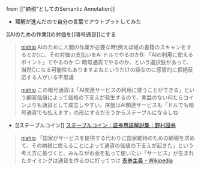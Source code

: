 
from [["納税"としてのSemantic Annotation]]
- 理解が進んだので自分の言葉でアウトプットしてみた

[[AIのための作業]]の対価を[[暗号通貨]]にする
> [nishio](https://twitter.com/nishio/status/1639873516312088578) AIのために人間の作業が必要な時(例えば紙の書籍のスキャンをするとか)に、その対価の支払いをA: ドルでやるのかB: 「AIの利用に使えるポイント」でやるのか C: 暗号通貨でやるのか、という選択肢があって、当然Cになる可能性もありますよねというだけの話なのに感情的に拒絶反応する人がいる不思議

> [nishio](https://twitter.com/nishio/status/1639874267356758016) この暗号通貨は「AI関連サービスの利用に使うことができる」という顧客価値によって価格の下支えが発生するので、実益のない何たらコインよりも通貨として成立しやすい。序盤はAI関連サービスも「ドルでも暗号通貨でも払えます」の形にするだろうからステーブルになるしね
- [[ステーブルコイン]] [ステーブルコイン｜証券用語解説集｜野村證券](https://www.nomura.co.jp/terms/japan/su/A03323.html)

> [nishio](https://twitter.com/nishio/status/1639875652966055936) 「国家がサービスを提供する代わりに国家維持のための納税を求めて、その納税に使えることによって通貨の価値の下支えが起きた」という考え方に基づくと、みんながお金を払って使いたい「サービス」が生まれたタイミングは通貨を作るのに打ってつけ [表券主義 - Wikipedia](https://ja.wikipedia.org/wiki/表券主義)

